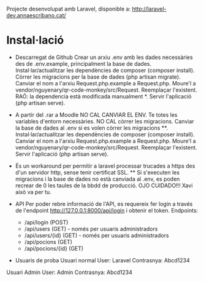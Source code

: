 Projecte desenvolupat amb Laravel, disponible a:
http://laravel-dev.annaescribano.cat/

# Instal·lació

- Descarregat de Github
Crear un arxiu .env amb les dades necessàries des de .env.example, principalment la base de dades. 
Instal·lar/actualitzar les dependències de composer (composer install).
Còrrer les migracions per la base de dades (php artisan migrate).
Canviar el nom a l'arxiu Request.php.example a Request.php. 
Moure'l a vendor/nguyenary/qr-code-monkey/src/Request. Reemplaçar l'existent. RAÓ: la dependencia està modificada manualment *.
Servir l'aplicació (php artisan serve).

- A partir del .rar a Moodle
NO CAL CANVIAR EL ENV. Te totes les variables d'entorn necessàries.
NO CAL còrrer les migracions. Canviar la base de dades al .env si es volen còrrer les migracions **.
Instal·lar/actualitzar les dependències de composer (composer install).
Canviar el nom a l'arxiu Request.php.example a Request.php. 
Moure'l a vendor/nguyenary/qr-code-monkey/src/Request. Reemplaçar l'existent.
Servir l'aplicació (php artisan serve).

* És un workaround per permitir a laravel processar trucades a https des d'un servidor http, sense tenir certificat SSL.
** Si s'executen les migracions i la base de dades no està canviada al .env, es poden recrear de 0 les taules de la bbdd de producció. OJO CUIDADO!!! Xavi això va per tu.

- API
Per poder rebre informació de l'API, es requereix fer login a través de l'endpoint http://127.0.0.1:8000/api/login i obtenir el token. 
Endpoints:
    - /api/login (POST)
    - /api/users (GET) - només per usuaris administradors
    - /api/users/{id} (GET) - només per usuaris administradors
    - /api/pocions (GET) 
    - /api/pocions/{id} (GET) 

- Usuaris de proba
Usuari normal
User: Laravel
Contrasnya: Abcd1234

Usuari Admin
User: Admin
Contrasnya: Abcd1234